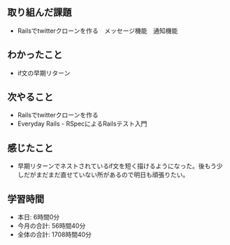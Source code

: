 ## 取り組んだ課題
- Railsでtwitterクローンを作る　メッセージ機能　通知機能
## わかったこと
- if文の早期リターン
## 次やること
- Railsでtwitterクローンを作る
- Everyday Rails - RSpecによるRailsテスト入門
## 感じたこと
- 早期リターンでネストされているif文を短く描けるようになった。後もう少しだがまだまだ直せていない所があるので明日も頑張りたい。
## 学習時間
- 本日: 6時間0分
- 今月の合計: 56時間40分
- 全体の合計: 1708時間40分
